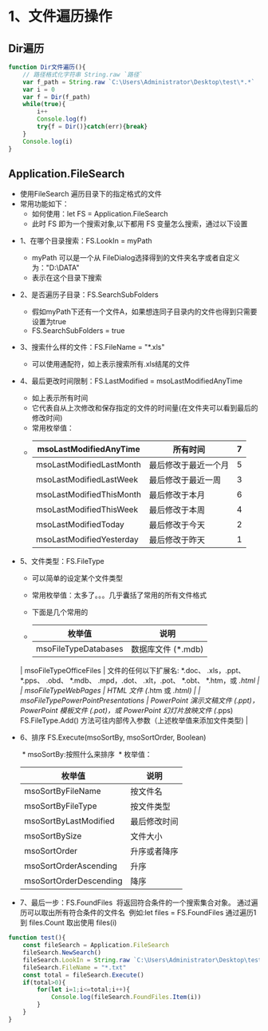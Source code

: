 # 1、文件遍历操作

## Dir遍历

```javascript
function Dir文件遍历(){
	// 路径格式化字符串 String.raw `路径`
	var f_path = String.raw `C:\Users\Administrator\Desktop\test\*.*`
	var i = 0
	var f = Dir(f_path)
	while(true){
		i++
		Console.log(f)
		try{f = Dir()}catch(err){break}
	}
	Console.log(i)
}
```

##  Application.FileSearch
* 使用FileSearch 遍历目录下的指定格式的文件
* 常用功能如下：
  	* 如何使用：let FS = Application.FileSearch
  	* 此时 FS 即为一个搜索对象,以下都用 FS 变量怎么搜索，通过以下设置
- 1、在哪个目录搜索：FS.LookIn = myPath
  	* myPath 可以是一个从 FileDialog选择得到的文件夹名字或者自定义为："D:\\DATA"
  	* 表示在这个目录下搜索
  
- 2、是否遍历子目录：FS.SearchSubFolders
  	* 假如myPath下还有一个文件A，如果想连同子目录内的文件也得到只需要设置为true
  	* FS.SearchSubFolders = true
  
- 3、搜索什么样的文件：FS.FileName = "*.xls"
  	* 可以使用通配符，如上表示搜索所有.xls结尾的文件
  
- 4、最后更改时间限制：FS.LastModified = msoLastModifiedAnyTime
	* 如上表示所有时间
	* 它代表自从上次修改和保存指定的文件的时间量(在文件夹可以看到最后的修改时间)
	* 常用枚举值：
	* | msoLastModifiedAnyTime   | 所有时间             | 7    |
		| ------------------------ | -------------------- | ---- |
		| msoLastModifiedLastMonth | 最后修改于最近一个月 | 5    |
		| msoLastModifiedLastWeek  | 最后修改于最近一周   | 3    |
		| msoLastModifiedThisMonth | 最后修改于本月       | 6    |
		| msoLastModifiedThisWeek  | 最后修改于本周       | 4    |
		| msoLastModifiedToday     | 最后修改于今天       | 2    |
		| msoLastModifiedYesterday | 最后修改于昨天       | 1    |
		
		
	
- 5、文件类型：FS.FileType
	* 可以简单的设定某个文件类型
	
	* 常用枚举值：太多了。。。几乎囊括了常用的所有文件格式
	
	* 下面是几个常用的
	
	* | 枚举值                             | 说明                                                         |
	  | ---------------------------------- | ------------------------------------------------------------ |
	  | msoFileTypeDatabases               | 数据库文件 (*.mdb)                                           |
    | msoFileTypeOfficeFiles             | 文件的任何以下扩展名: *.doc、 .xls，.ppt、 *.pps、 .obd、 *.mdb、 .mpd，.dot、 .xlt，.pot、 *.obt、 *.htm，或 *.html |
    | msoFileTypeWebPages                | HTML 文件 (*.htm 或 *.html)                                  |
    | msoFileTypePowerPointPresentations | PowerPoint 演示文稿文件 (.ppt)，PowerPoint 模板文件 (.pot)，或 PowerPoint 幻灯片放映文件 (*.pps)<br/>FS.FileType.Add() 方法可往内部传入参数（上述枚举值来添加文件类型) |
    
    
  
- 6、排序 FS.Execute(msoSortBy, msoSortOrder, Boolean)

  ​	* msoSortBy:按照什么来排序
  ​	* 枚举值：

  | 枚举值      | 说明     |
  | ---------------------- | ------------ |
  | msoSortByFileName    | 按文件名    |
  | msoSortByFileType      | 按文件类型   |
  | msoSortByLastModified  | 最后修改时间 |
  | msoSortBySize          | 文件大小     |
  | msoSortOrder           | 升序或者降序 |
  | msoSortOrderAscending  | 升序         |
  | msoSortOrderDescending | 降序         |

  

- 7、最后一步：FS.FoundFiles
​	将返回符合条件的一个搜索集合对象。
​	通过遍历可以取出所有符合条件的文件名
​	例如:let files = FS.FoundFiles
​	通过遍历1 到 files.Count 取出使用 files(i)

```javascript
function test(){
	const fileSearch = Application.FileSearch
	fileSearch.NewSearch()
	fileSearch.LookIn = String.raw `C:\Users\Administrator\Desktop\test`
	fileSearch.FileName = "*.txt"
	const total = fileSearch.Execute() 
	if(total>0){
		for(let i=1;i<=total;i++){
			Console.log(fileSearch.FoundFiles.Item(i))
		}
	}
}
```